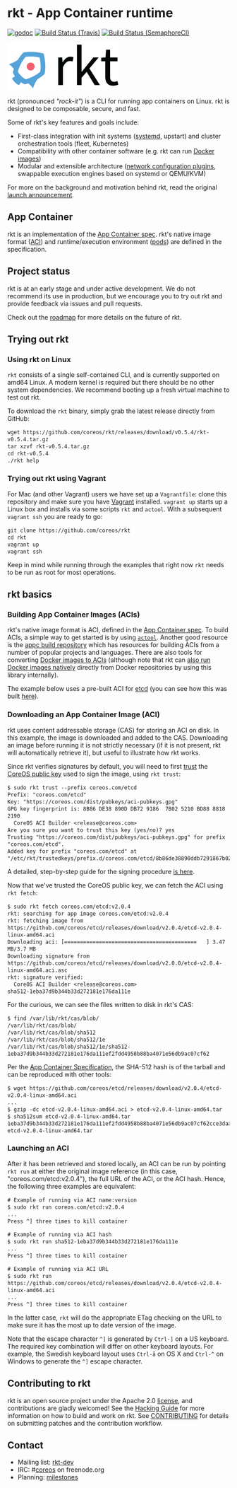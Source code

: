 # rkt - App Container runtime

[![godoc](https://godoc.org/github.com/coreos/rkt?status.svg)](http://godoc.org/github.com/coreos/rkt)
[![Build Status (Travis)](https://travis-ci.org/coreos/rkt.png?branch=master)](https://travis-ci.org/coreos/rkt)
[![Build Status (SemaphoreCI)](https://semaphoreci.com/api/v1/projects/28468e19-4fd0-483e-9c29-6c8368661333/395211/badge.svg)](https://semaphoreci.com/coreos/rkt)

![rkt Logo](logos/rkt-horizontal-color.png)

rkt (pronounced _"rock-it"_) is a CLI for running app containers on Linux. rkt is designed to be composable, secure, and fast. 

Some of rkt's key features and goals include:
- First-class integration with init systems ([systemd](Documentation/using-rkt-with-systemd.md), upstart) and cluster orchestration tools (fleet, Kubernetes)
- Compatibility with other container software (e.g. rkt can run [Docker images](Documentation/running-docker-images.md))
- Modular and extensible architecture ([network configuration plugins](Documentation/networking.md), swappable execution engines based on systemd or QEMU/KVM)

For more on the background and motivation behind rkt, read the original [launch announcement](https://coreos.com/blog/rocket).

## App Container

rkt is an implementation of the [App Container spec](Documentation/app-container.md). 
rkt's native image format ([ACI](Documentation/app-container.md#ACI)) and runtime/execution environment ([pods](Documentation/app-container.md#pods)) are defined in the specification.

## Project status

rkt is at an early stage and under active development. We do not recommend its use in production, but we encourage you to try out rkt and provide feedback via issues and pull requests.

Check out the [roadmap](ROADMAP.md) for more details on the future of rkt.

## Trying out rkt

### Using rkt on Linux

`rkt` consists of a single self-contained CLI, and is currently supported on amd64 Linux. A modern kernel is required but there should be no other system dependencies. We recommend booting up a fresh virtual machine to test out rkt.

To download the `rkt` binary, simply grab the latest release directly from GitHub:

```
wget https://github.com/coreos/rkt/releases/download/v0.5.4/rkt-v0.5.4.tar.gz
tar xzvf rkt-v0.5.4.tar.gz
cd rkt-v0.5.4
./rkt help
```

### Trying out rkt using Vagrant

For Mac (and other Vagrant) users we have set up a `Vagrantfile`: clone this repository and make sure you have [Vagrant](https://www.vagrantup.com/) installed. `vagrant up` starts up a Linux box and installs via some scripts `rkt` and `actool`. With a subsequent `vagrant ssh` you are ready to go:
```
git clone https://github.com/coreos/rkt
cd rkt
vagrant up
vagrant ssh
```

Keep in mind while running through the examples that right now `rkt` needs to be run as root for most operations.

## rkt basics

### Building App Container Images (ACIs)

rkt's native image format is ACI, defined in the [App Container spec](Documentation/app-container.md).
To build ACIs, a simple way to get started is by using [`actool`](https://github.com/appc/spec/#working-with-the-spec).
Another good resource is the [appc build repository](https://github.com/appc/build-repository) which has resources for building ACIs from a number of popular projects and languages.
There are also tools for converting [Docker images to ACIs](https://github.com/appc/docker2aci) (although note that rkt can [also run Docker images natively](Documentation/running-docker-images.md) directly from Docker repositories by using this library internally).

The example below uses a pre-built ACI for [etcd](https://github.com/coreos/etcd) (you can see how this was built [here](https://github.com/coreos/etcd/blob/master/scripts/build-aci)).

### Downloading an App Container Image (ACI)

rkt uses content addressable storage (CAS) for storing an ACI on disk. In this example, the image is downloaded and added to the CAS. Downloading an image before running it is not strictly necessary (if it is not present, rkt will automatically retrieve it), but useful to illustrate how rkt works.

Since rkt verifies signatures by default, you will need to first [trust](https://github.com/coreos/rkt/blob/master/Documentation/signing-and-verification-guide.md#establishing-trust) the [CoreOS public key](https://coreos.com/dist/pubkeys/aci-pubkeys.gpg) used to sign the image, using `rkt trust`:

```
$ sudo rkt trust --prefix coreos.com/etcd
Prefix: "coreos.com/etcd"
Key: "https://coreos.com/dist/pubkeys/aci-pubkeys.gpg"
GPG key fingerprint is: 8B86 DE38 890D DB72 9186  7B02 5210 BD88 8818 2190
  CoreOS ACI Builder <release@coreos.com>
Are you sure you want to trust this key (yes/no)? yes
Trusting "https://coreos.com/dist/pubkeys/aci-pubkeys.gpg" for prefix "coreos.com/etcd".
Added key for prefix "coreos.com/etcd" at "/etc/rkt/trustedkeys/prefix.d/coreos.com/etcd/8b86de38890ddb7291867b025210bd8888182190"
```

A detailed, step-by-step guide for the signing procedure [is here](Documentation/getting-started-ubuntu-trusty.md#trust-the-coreos-signing-key).

Now that we've trusted the CoreOS public key, we can fetch the ACI using `rkt fetch`:

```
$ sudo rkt fetch coreos.com/etcd:v2.0.4
rkt: searching for app image coreos.com/etcd:v2.0.4
rkt: fetching image from https://github.com/coreos/etcd/releases/download/v2.0.4/etcd-v2.0.4-linux-amd64.aci
Downloading aci: [==========================================   ] 3.47 MB/3.7 MB
Downloading signature from https://github.com/coreos/etcd/releases/download/v2.0.0/etcd-v2.0.4-linux-amd64.aci.asc
rkt: signature verified: 
  CoreOS ACI Builder <release@coreos.com>
sha512-1eba37d9b344b33d272181e176da111e
```

For the curious, we can see the files written to disk in rkt's CAS:

```
$ find /var/lib/rkt/cas/blob/
/var/lib/rkt/cas/blob/
/var/lib/rkt/cas/blob/sha512
/var/lib/rkt/cas/blob/sha512/1e
/var/lib/rkt/cas/blob/sha512/1e/sha512-1eba37d9b344b33d272181e176da111ef2fdd4958b88ba4071e56db9ac07cf62
```

Per the [App Container Specification](https://github.com/appc/spec/blob/master/SPEC.md#image-archives), the SHA-512 hash is of the tarball and can be reproduced with other tools:

```
$ wget https://github.com/coreos/etcd/releases/download/v2.0.4/etcd-v2.0.4-linux-amd64.aci
...
$ gzip -dc etcd-v2.0.4-linux-amd64.aci > etcd-v2.0.4-linux-amd64.tar
$ sha512sum etcd-v2.0.4-linux-amd64.tar
1eba37d9b344b33d272181e176da111ef2fdd4958b88ba4071e56db9ac07cf62cce3daaee03ebd92dfbb596fe7879938374c671ae768cd927bab7b16c5e432e8  etcd-v2.0.4-linux-amd64.tar
```

### Launching an ACI

After it has been retrieved and stored locally, an ACI can be run by pointing `rkt run` at either the original image reference (in this case, "coreos.com/etcd:v2.0.4"), the full URL of the ACI, or the ACI hash. Hence, the following three examples are equivalent:

```
# Example of running via ACI name:version
$ sudo rkt run coreos.com/etcd:v2.0.4
...
Press ^] three times to kill container
```

```
# Example of running via ACI hash
$ sudo rkt run sha512-1eba37d9b344b33d272181e176da111e
...
Press ^] three times to kill container
```

```
# Example of running via ACI URL
$ sudo rkt run https://github.com/coreos/etcd/releases/download/v2.0.4/etcd-v2.0.4-linux-amd64.aci
...
Press ^] three times to kill container
```

In the latter case, `rkt` will do the appropriate ETag checking on the URL to make sure it has the most up to date version of the image.

Note that the escape character ```^]``` is generated by ```Ctrl-]``` on a US keyboard. The required key combination will differ on other keyboard layouts. For example, the Swedish keyboard layout uses ```Ctrl-å``` on OS X and ```Ctrl-^``` on Windows to generate the ```^]``` escape character.

## Contributing to rkt

rkt is an open source project under the Apache 2.0 [license](LICENSE), and contributions are gladly welcomed!
See the [Hacking Guide](Documentation/hacking.md) for more information on how to build and work on rkt.
See [CONTRIBUTING](CONTRIBUTING.md) for details on submitting patches and the contribution workflow.

## Contact

- Mailing list: [rkt-dev](https://groups.google.com/forum/?hl=en#!forum/rkt-dev)
- IRC: #[coreos](irc://irc.freenode.org:6667/#coreos) on freenode.org
- Planning: [milestones](https://github.com/coreos/rkt/milestones)
